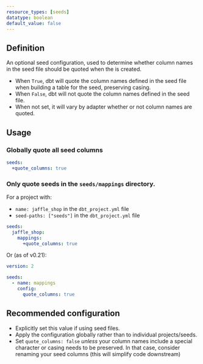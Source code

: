 ```yaml
---
resource_types: [seeds]
datatype: boolean
default_value: false
---
```


## Definition
An optional seed configuration, used to determine whether column names in the seed file should be quoted when the <Term id="table" /> is created.

* When `True`, dbt will quote the column names defined in the seed file when building a table for the seed, preserving casing.
* When `False`, dbt will not quote the column names defined in the seed file.
* When not set, it will vary by adapter whether or not column names are quoted.

## Usage
### Globally quote all seed columns

<File name='dbt_project.yml'>

```yml
seeds:
  +quote_columns: true
```

</File>

### Only quote seeds in the `seeds/mappings` directory.
For a project with:
* `name: jaffle_shop` in the `dbt_project.yml` file
* `seed-paths: ["seeds"]` in the `dbt_project.yml` file

<File name='dbt_project.yml'>

```yml
seeds:
  jaffle_shop:
    mappings:
      +quote_columns: true
```

</File>

Or (as of v0.21):

<File name='seeds/properties.yml'>

```yml
version: 2

seeds:
  - name: mappings
    config:
      quote_columns: true
```

</File>

## Recommended configuration
* Explicitly set this value if using seed files.
* Apply the configuration globally rather than to individual projects/seeds.
* Set `quote_columns: false` _unless_ your column names include a special character or casing needs to be preserved. In that case, consider renaming your seed columns (this will simplify code downstream)
